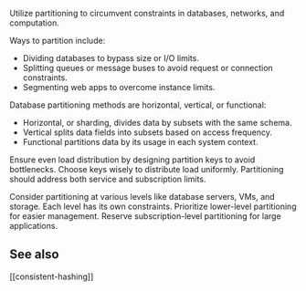 ---
---

Utilize partitioning to circumvent constraints in databases, networks, and computation. 

Ways to partition include:

- Dividing databases to bypass size or I/O limits.
- Splitting queues or message buses to avoid request or connection constraints.
- Segmenting web apps to overcome instance limits.

Database partitioning methods are horizontal, vertical, or functional:

- Horizontal, or sharding, divides data by subsets with the same schema.
- Vertical splits data fields into subsets based on access frequency.
- Functional partitions data by its usage in each system context.

Ensure even load distribution by designing partition keys to avoid bottlenecks. Choose keys wisely to distribute load uniformly. Partitioning should address both service and subscription limits.

Consider partitioning at various levels like database servers, VMs, and storage. Each level has its own constraints. Prioritize lower-level partitioning for easier management. Reserve subscription-level partitioning for large applications.

## See also 

[[consistent-hashing]]